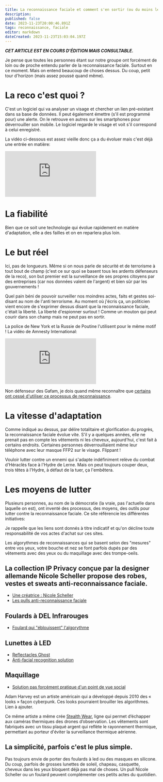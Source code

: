 ```yaml
---
title: La reconnaissance faciale et comment s'en sortir (ou du moins le mieux)
description: 
published: false
date: 2023-11-23T20:00:46.891Z
tags: reconnaissance, faciale
editor: markdown
dateCreated: 2023-11-23T15:03:04.197Z
---
```


***CET ARTICLE EST EN COURS D'ÉDITION MAIS CONSULTABLE.***

Je pense que toutes les personnes étant sur notre groupe ont forcément de loin ou de proche entendu parler de la reconnaissance faciale. Surtout en ce moment. Mais on entend beaucoup de choses dessus.
Du coup, petit tour d'horizon (mais assez poussé quand même).

# La reco c'est quoi ?
C'est un logiciel qui va analyser un visage et chercher un lien pré-existant dans sa base de données. Il peut également émettre (s'il est programmé pour) une alerte. On le retrouve en autres sur les smartphones pour déverrouiller son mobile. Le logiciel regarde le visage et voit s'il correspond à celui enregistré.

La vidéo ci-dessous est assez vieille donc ça a du évoluer mais c'est déjà une entrée en matière:
<iframe class="frame-style" title="Reconnaissance faciale, comment ça marche ?" src="https://yewtu.be/embed/189Y7u6moT8?t=1" allow="fullscreen; accelerometer; encrypted-media; gyroscope; picture-in-picture" sandbox="allow-same-origin allow-scripts allow-popups" frameborder="0"></iframe>

# La fiabilité
Bien que ce soit une technologie qui évolue rapidement en matière d'adaptation, elle a des failles et on en reparlera plus loin.

# Le but réel
Ici, pas de longueurs. Même si on nous parle de sécurité et de terrorisme à tout bout de champ (c'est ce sur quoi se basent tous les ardents défenseurs de la reco), son but premier est la surveillance de ses propres citoyens par des entreprises (car nos données valent de l'argent) et bien sûr par les gouvernements !

Quel pain béni de pouvoir surveiller nos moindres actes, faits et gestes soi-disant au nom de l'anti terrorisme.
Au moment où j'écris ça, un politicien vient encore de s'exprimer dessus disant que la reconnaissance faciale, c'était la liberté.
La liberté d'espionner surtout ! Comme un mouton qui peut courir dans son champ mais ne peut pas en sortir.

La police de New York et la Russie de Poutine l'utilisent pour le même motif !
La vidéo de Amnesty International:
<iframe class="frame-style" title="Reconnaissance faciale, comment ça marche ?" src="https://yewtu.be/embed/7VbfB1T1g8A?t=1" allow="fullscreen; accelerometer; encrypted-media; gyroscope; picture-in-picture" sandbox="allow-same-origin allow-scripts allow-popups" frameborder="0"></iframe>
                      
Non défenseur des Gafam, je dois quand même reconnaître que [certains ont cessé d'utiliser ce processus de reconnaissance](https://fr.wikipedia.org/wiki/Syst%C3%A8me_de_reconnaissance_faciale#%C3%89tats-Unis).

# La vitesse d'adaptation
Comme indiqué au dessus, par délire totalitaire et glorification du progrès, la reconnaissance faciale évolue vite. S'il y a quelques années, elle ne prenait pas en compte les vêtements ni les cheveux, aujourd'hui, c'est fait à certains endroits.
Certaines personnes déverrouillaient même leur téléphone avec leur masque FFP2 sur le visage. Flippant !

Vouloir lutter contre un ennemi qui s'adapte indéfiniment relève du combat d'Héraclès face à l'Hydre de Lerne. Mais on peut toujours couper deux, trois têtes à l'Hydre, à défaut de la tuer, ça l'embêtera.

# Les moyens de lutter
Plusieurs personnes, au nom de la démocratie (la vraie, pas l'actuelle dans laquelle on est), ont inventé des processus, des moyens, des outils pour lutter contre la reconnaissance faciale.
Ce site référencie les différentes initiatives:

Je rappelle que les liens sont donnés à titre indicatif et qu'on décline toute responsabilité de vos actes d'achat sur ces sites.

Les algorythmes de reconnaissances qui se basent selon des "mesures" entre vos yeux, votre bouche et nez se font parfois dupés par des vêtements avec des yeux ou du maquillage avec des trompe-oeils.

## La collection IP Privacy conçue par la designer allemande Nicole Scheller propose des robes, vestes et sweats anti-reconnaissance faciale.

* [Une créatrice : Nicole Scheller](https://www.notjustalabel.com/nicole-scheller)
* [Les pulls anti-reconnaissance faciale ](https://www.futura-sciences.com/tech/actualites/intelligence-artificielle-voici-pulls-anti-reconnaissance-faciale-103008)

## Foulards à DEL Infrarouges
* [Foulard qui "éblouissent" l'algorythme](https://www.liberties.eu/fr/stories/anti-facial-recognition-mask/43570)

## Lunettes à LED
* [Reflectacles Ghost](https://www.reflectacles.com/order/ghost)
* [Anti-facial recognition solution](https://www.privacyglasses.net/fr/news/anti-facial-recognition-solution-disclosed-by-the-media-so-far)

## Maquillage
* [Solution pas forcément pratique d'un point de vue social](https://www.wedemain.fr/inventer/la-mode-peut-elle-nous-proteger-de-la-reconnaissance-faciale_a4340-html)

Adam Harvey est un artiste américain qui a développé depuis 2010 des « looks » façon cyberpunk. Ces looks pourraient brouiller les algorithmes.
Lien à ajouter.

Ce même artiste a même crée [Stealth Wear](https://adam.harvey.studio/stealth-wear), ligne qui permet d’échapper aux caméras thermiques des drones d’observation. Les vêtements sont fabriqués avec un tissu plaqué argent qui reflète le rayonnement thermique, permettant au porteur d'éviter la surveillance thermique aérienne.

## La simplicité, parfois c'est le plus simple.
Pas toujours envie de porter des foulards à led ou des masques en silicone.
Du coup, parfois de grosses lunettes de soleil, chapeau, casquette, cheveux dans les yeux bloquent déjà pas mal de choses.
Un pull Nicole Scheller ou un foulard peuvent complémenter ces petits actes du quotidien.